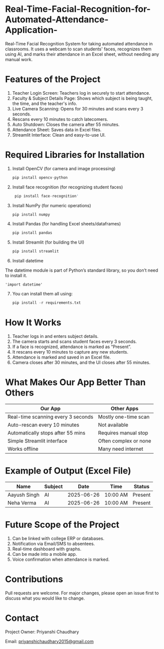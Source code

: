 # Real-Time-Facial-Recognition-for-Automated-Attendance-Application-
Real-Time Facial Recognition System for taking automated attendance in classrooms. It uses a webcam to scan students' faces, recognizes them using AI, and marks their attendance in an Excel sheet, without needing any manual work.

# Features of the Project
1. Teacher Login Screen: Teachers log in securely to start attendance.
2. Faculty & Subject Details Page: Shows which subject is being taught, the time, and the teacher's info.
3. Live Camera Scanning: Opens for 30 minutes and scans every 3 seconds.
4. Rescans every 10 minutes to catch latecomers.
5. Auto Shutdown: Closes the camera after 55 minutes.
6. Attendance Sheet: Saves data in Excel files.
7. Streamlit Interface: Clean and easy-to-use UI.

# Required Libraries for Installation
1. Install OpenCV (for camera and image processing)
   ```python
   pip install opencv-python
2. Install face recognition (for recognizing student faces)
   ```python
    pip install face-recognition'
3. Install NumPy (for numeric operations)
   ```python
   pip install numpy
4. Install Pandas (for handling Excel sheets/dataframes)
   ```python
   pip install pandas
5. Install Streamlit (for building the UI)
   ```python
   pip install streamlit
6. Install datetime

The datetime module is part of Python’s standard library, so you don’t need to install it.

    'import datetime'
7. You can install them all using:
      ```python
      pip install -r requirements.txt

# How It Works
1. Teacher logs in and enters subject details.
2. The camera starts and scans student faces every 3 seconds.
3. If a face is recognized, attendance is marked as “Present”.
4. It rescans every 10 minutes to capture any new students.
5. Attendance is marked and saved in an Excel file.
6. Camera closes after 30 minutes, and the UI closes after 55 minutes.

# What Makes Our App Better Than Others
| Our App                           | Other Apps            |
| ---------------------------------- | --------------------- |
| Real-time scanning every 3 seconds | Mostly one-time scan  |
| Auto-rescan every 10 minutes       | Not available         |
| Automatically stops after 55 mins  | Requires manual stop  |
| Simple Streamlit interface         | Often complex or none |
| Works offline                      | Many need internet    |

# Example of Output (Excel File)

| Name         | Subject | Date       | Time     | Status  |
| ------------ | ------- | ---------- | -------- | ------- |
| Aayush Singh | AI      | 2025-06-26 | 10:00 AM | Present |
| Neha Verma   | AI      | 2025-06-26 | 10:00 AM | Present |

# Future Scope of the Project
1. Can be linked with college ERP or databases.
2. Notification via Email/SMS to absentees.
3. Real-time dashboard with graphs.
4. Can be made into a mobile app.
5. Voice confirmation when attendance is marked.

# Contributions
Pull requests are welcome. For major changes, please open an issue first to discuss what you would like to change.

# Contact
Project Owner: Priyanshi Chaudhary

Email: priyanshichaudhary2015@gmail.com 



